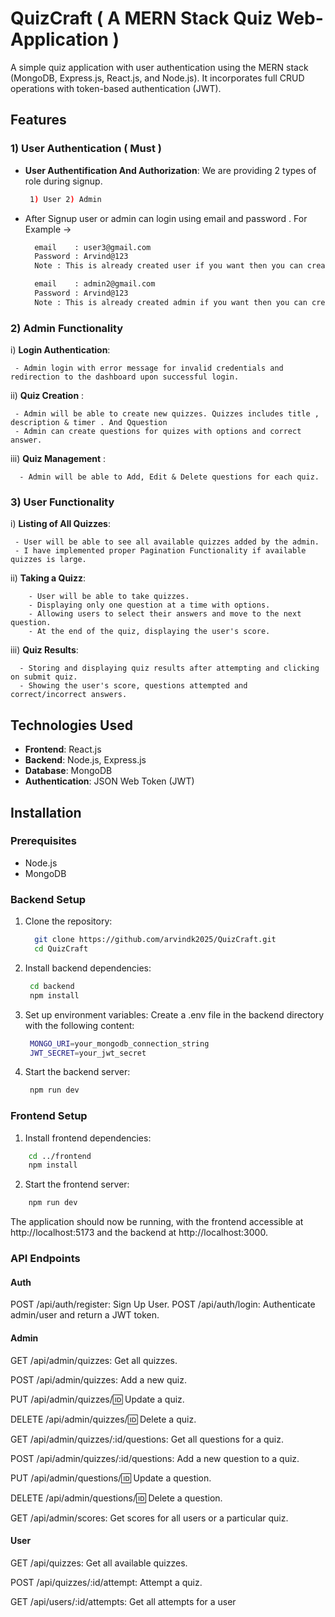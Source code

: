 # QuizCraft ( A MERN Stack Quiz Web-Application )

A simple quiz application with user authentication using the MERN stack (MongoDB, Express.js, React.js, and Node.js). It incorporates full CRUD operations with token-based authentication (JWT).

## Features

### 1) User Authentication ( Must )
- **User Authentification And Authorization**: We are providing 2 types of role during signup.
  
    ```sh
     1) User 2) Admin
    ```
- After Signup user or admin can login using email and password . For Example ->
   
    ```sh
      email    : user3@gmail.com
      Password : Arvind@123
      Note : This is already created user if you want then you can create.
    
      email    : admin2@gmail.com
      Password : Arvind@123
      Note : This is already created admin if you want then you can create.
    ```

### 2) Admin Functionality 

i) **Login Authentication**:
   ```
    - Admin login with error message for invalid credentials and redirection to the dashboard upon successful login.
   ```
ii) **Quiz Creation** :
   
   ```
    - Admin will be able to create new quizzes. Quizzes includes title , description & timer . And Qquestion
    - Admin can create questions for quizes with options and correct answer.
   ```
iii) **Quiz Management** :

   ```
     - Admin will be able to Add, Edit & Delete questions for each quiz.
   ```

### 3) User Functionality 
i) **Listing of All Quizzes**:
   
   ```
    - User will be able to see all available quizzes added by the admin.
    - I have implemented proper Pagination Functionality if available quizzes is large.
   ```
ii) **Taking a Quizz**:
   
   ```
       - User will be able to take quizzes.
       - Displaying only one question at a time with options. 
       - Allowing users to select their answers and move to the next question.
       - At the end of the quiz, displaying the user's score.
   ```
iii) **Quiz Results**:
   
   ```
     - Storing and displaying quiz results after attempting and clicking on submit quiz.
     - Showing the user's score, questions attempted and correct/incorrect answers.
   ```

## Technologies Used
- **Frontend**: React.js
- **Backend**: Node.js, Express.js
- **Database**: MongoDB
- **Authentication**: JSON Web Token (JWT)

## Installation

### Prerequisites
- Node.js
- MongoDB

### Backend Setup
1. Clone the repository:
   ```sh
     git clone https://github.com/arvindk2025/QuizCraft.git
     cd QuizCraft
   ```
   
2. Install backend dependencies:
   ```sh
    cd backend
    npm install
   ```
   
3. Set up environment variables:
    Create a .env file in the backend directory with the following content:
   ```sh
    MONGO_URI=your_mongodb_connection_string
    JWT_SECRET=your_jwt_secret
   ```

4. Start the backend server:
   ```sh
    npm run dev
   ```

###  Frontend Setup

1. Install frontend dependencies:
``` sh
    cd ../frontend
    npm install
```

2. Start the frontend server:
``` sh
    npm run dev
```
The application should now be running, with the frontend accessible at http://localhost:5173 and the backend at http://localhost:3000.

### API Endpoints
#### Auth
POST /api/auth/register: Sign Up User.
POST /api/auth/login: Authenticate admin/user and return a JWT token.

#### Admin
GET /api/admin/quizzes: Get all quizzes.

POST /api/admin/quizzes: Add a new quiz.

PUT /api/admin/quizzes/:id: Update a quiz.

DELETE /api/admin/quizzes/:id: Delete a quiz.

GET /api/admin/quizzes/:id/questions: Get all questions for a quiz.

POST /api/admin/quizzes/:id/questions: Add a new question to a quiz.

PUT /api/admin/questions/:id: Update a question.

DELETE /api/admin/questions/:id: Delete a question.

GET /api/admin/scores: Get scores for all users or a particular quiz.

#### User
GET /api/quizzes: Get all available quizzes.

POST /api/quizzes/:id/attempt: Attempt a quiz.

GET /api/users/:id/attempts: Get all attempts for a user
